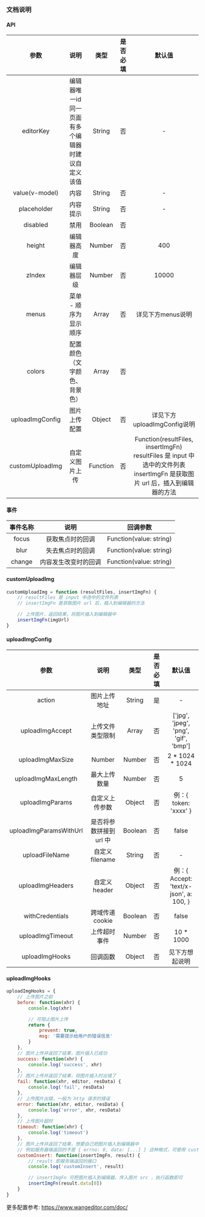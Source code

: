 ### 文档说明

#### API

|      参数       |             说明             |   类型   | 是否必填 |                            默认值                            |
| :-------------: | :--------------------------: | :------: | :------: | :----------------------------------------------------------: |
|    editorKey    |     编辑器唯一id<br />同一页面有多个编辑器时建议自定义该值      |  String  |    否    |                              -                               |
| value(v-model)  |             内容             |  String  |    否    |                              -                               |
|   placeholder   |           内容提示           |  String  |    否    |                              -                               |
|    disabled     |             禁用             | Boolean  |    否    |                                                              |
|     height      |          编辑器高度          |  Number  |    否    |                             400                              |
|     zIndex      |          编辑器层级          |  Number  |    否    |                            10000                             |
|      menus      |    菜单 - 顺序为显示顺序     |  Array   |    否    |                      详见下方menus说明                       |
|     colors      | 配置颜色（文字颜色、背景色） |  Array   |    否    |                                                              |
| uploadImgConfig |         图片上传配置         |  Object  |    否    |                 详见下方uploadImgConfig说明                  |
| customUploadImg |        自定义图片上传        | Function |    否    | Function(resultFiles, insertImgFn)<br />resultFiles 是 input 中选中的文件列表insertImgFn 是获取图片 url 后，插入到编辑器的方法 |

#### 事件

| 事件名称 |         说明         |        回调参数         |
| :------: | :------------------: | :---------------------: |
|  focus   |   获取焦点时的回调   | Function(value: string) |
|   blur   |   失去焦点时的回调   | Function(value: string) |
|  change  | 内容发生改变时的回调 | Function(value: string) |

#### customUploadImg

```javascript
customUploadImg = function (resultFiles, insertImgFn) {
    // resultFiles 是 input 中选中的文件列表
    // insertImgFn 是获取图片 url 后，插入到编辑器的方法

    // 上传图片，返回结果，将图片插入到编辑器中
    insertImgFn(imgUrl)
}
```

#### uploadImgConfig

|          参数          |          说明           |  类型   | 是否必填 |                 默认值                 |
| :--------------------: | :---------------------: | :-----: | :------: | :------------------------------------: |
|         action         |      图片上传地址       | String  |    是    |                   -                    |
|    uploadImgAccept     |    上传文件类型限制     |  Array  |    否    |  ['jpg', 'jpeg', 'png', 'gif', 'bmp']  |
|    uploadImgMaxSize    |         Number          | Number  |    否    |            2 * 1024 * 1024             |
|   uploadImgMaxLength   |      最大上传数量       | Number  |    否    |                   5                    |
|    uploadImgParams     |     自定义上传参数      | Object  |    否    |         例：{ token: 'xxxx' }          |
| uploadImgParamsWithUrl | 是否将参数拼接到 url 中 | Boolean |    否    |                 false                  |
|     uploadFileName     |     自定义 filename     | String  |    否    |                   -                    |
|    uploadImgHeaders    |      自定义 header      | Object  |    否    | 例：{ Accept: 'text/x-json', a: 100, } |
|    withCredentials     |     跨域传递 cookie     | Boolean |    否    |                 false                  |
|    uploadImgTimeout    |      上传超时事件       | Number  |    否    |               10 * 1000                |
|     uploadImgHooks     |        回调函数         | Object  |    否    |             见下方想起说明             |

#### uploadImgHooks

```javascript
uploadImgHooks = {
    // 上传图片之前
    before: function(xhr) {
        console.log(xhr)

        // 可阻止图片上传
        return {
            prevent: true,
            msg: '需要提示给用户的错误信息'
        }
    },
    // 图片上传并返回了结果，图片插入已成功
    success: function(xhr) {
        console.log('success', xhr)
    },
    // 图片上传并返回了结果，但图片插入时出错了
    fail: function(xhr, editor, resData) {
        console.log('fail', resData)
    },
    // 上传图片出错，一般为 http 请求的错误
    error: function(xhr, editor, resData) {
        console.log('error', xhr, resData)
    },
    // 上传图片超时
    timeout: function(xhr) {
        console.log('timeout')
    },
    // 图片上传并返回了结果，想要自己把图片插入到编辑器中
    // 例如服务器端返回的不是 { errno: 0, data: [...] } 这种格式，可使用 customInsert
    customInsert: function(insertImgFn, result) {
        // result 即服务端返回的接口
        console.log('customInsert', result)

        // insertImgFn 可把图片插入到编辑器，传入图片 src ，执行函数即可
        insertImgFn(result.data[0])
    }
}
```


更多配置参考:  https://www.wangeditor.com/doc/
